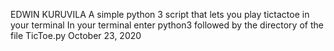 EDWIN KURUVILA
 A simple python 3 script that lets you play tictactoe in your terminal
In your terminal enter python3 followed by the directory of the file TicToe.py
October 23, 2020
